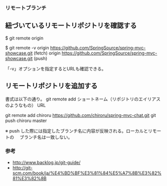 ### リモートブランチ

## 紐づいているリモートリポジトリを確認する

 $ git remote
 origin

 $ git remote -v
 origin  https://github.com/SpringSource/spring-mvc-showcase.git (fetch)
 origin  https://github.com/SpringSource/spring-mvc-showcase.git (push)

「-v」オプションを指定するとURLも確認できる。

## リモートリポジトリを追加する

書式は以下の通り。 
 git remote add ショートネーム（リポジトリのエイリアスのようなもの） URL

 git remote add chiroru https://github.com/chiroru/spring-mvc-chat.git
 git push chiroru master

※ push した際には指定したブランチ名に内容が反映される。ローカルとリモートの
　ブランチ名は一致しない。

### 参考

* http://www.backlog.jp/git-guide/
* http://git-scm.com/book/ja/%E4%BD%BF%E3%81%84%E5%A7%8B%E3%82%81%E3%82%8B



